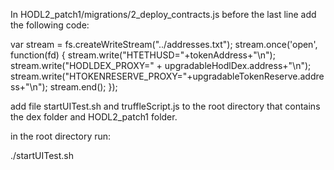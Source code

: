 In HODL2_patch1/migrations/2_deploy_contracts.js
before the last line add the following code:

var stream = fs.createWriteStream("../addresses.txt");
    stream.once('open', function(fd) {
    stream.write("HTETHUSD="+tokenAddress+"\n");
    stream.write("HODLDEX_PROXY=" + upgradableHodlDex.address+"\n");
    stream.write("HTOKENRESERVE_PROXY="+upgradableTokenReserve.address+"\n");
    stream.end();
    });

add file startUITest.sh and truffleScript.js to the root directory that
contains the dex folder and HODL2_patch1 folder.

in the root directory run:

./startUITest.sh 
